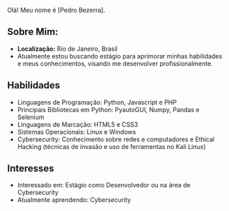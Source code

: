 
Olá! Meu nome é [Pedro Bezerra].

## Sobre Mim:
- **Localização:** Rio de Janeiro, Brasil
- Atualmente estou buscando estágio para aprimorar minhas habilidades e meus conhecimentos, visando me desenvolver profissionalmente.

## Habilidades

- Linguagens de Programação: Python, Javascript e PHP
- Principais Bibliotecas em Python: PyautoGUI, Numpy, Pandas e Selenium
- Linguagens de Marcação: HTML5 e CSS3
- Sistemas Operacionais: Linux e Windows
- Cybersecurity: Conhecimento sobre redes e computadores e Ethical Hacking (técnicas de invasão e uso de ferramentas no Kali Linux)

## Interesses

- Interessado em: Estágio como Desenvolvedor ou na área de Cybersecurity
- Atualmente aprendendo: Cybersecurity

